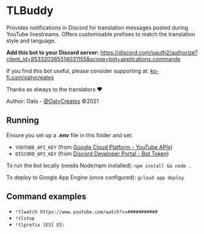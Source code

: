 # TLBuddy

Provides notifications in Discord for translation messages posted during YouTube livestreams.
Offers customisable prefixes to match the translation style and language.

**Add this bot to your Discord server:**
https://discord.com/oauth2/authorize?client_id=853320365514031155&scope=bot+applications.commands

If you find this bot useful, please consider supporting at:
[ko-fi.com/oatycreates](https://ko-fi.com/oatycreates)

Thanks as always to the translators ❤

Author: Oats - [@OatyCreates](https://twitter.com/oatycreates) ©2021

## Running

Ensure you set up a **.env** file in this folder and set:

* `YOUTUBE_API_KEY` (from [Google Cloud Platform - YouTube APIs](https://console.cloud.google.com/apis/library/youtube.googleapis.com))
* `DISCORD_API_KEY` (from [Discord Developer Portal - Bot Token](https://discord.com/developers/applications))

To run the bot locally (needs Node/npm installed): `npm install && node .`

To deploy to Google App Engine (once configured): `gcloud app deploy`

## Command examples

* `!tlwatch https://www.youtube.com/watch?v=###########`
* `!tlstop`
* `!tlprefix [ES] ES:`
